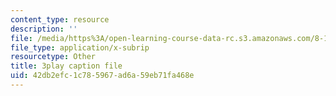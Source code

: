 ```yaml
---
content_type: resource
description: ''
file: /media/https%3A/open-learning-course-data-rc.s3.amazonaws.com/8-13-14-experimental-physics-i-ii-junior-lab-fall-2016-spring-2017/42db2efc1c785967ad6a59eb71fa468e_d7_bZxCErjo.vtt
file_type: application/x-subrip
resourcetype: Other
title: 3play caption file
uid: 42db2efc-1c78-5967-ad6a-59eb71fa468e
---
```

